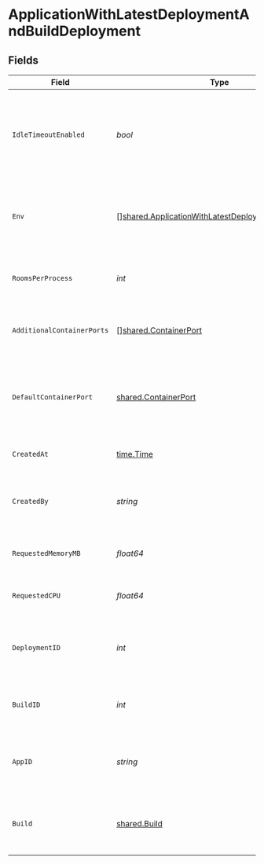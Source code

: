 # ApplicationWithLatestDeploymentAndBuildDeployment


## Fields

| Field                                                                                                                           | Type                                                                                                                            | Required                                                                                                                        | Description                                                                                                                     | Example                                                                                                                         |
| ------------------------------------------------------------------------------------------------------------------------------- | ------------------------------------------------------------------------------------------------------------------------------- | ------------------------------------------------------------------------------------------------------------------------------- | ------------------------------------------------------------------------------------------------------------------------------- | ------------------------------------------------------------------------------------------------------------------------------- |
| `IdleTimeoutEnabled`                                                                                                            | *bool*                                                                                                                          | :heavy_check_mark:                                                                                                              | Option to shut down processes that have had no new connections or rooms<br/>for five minutes.                                   |                                                                                                                                 |
| `Env`                                                                                                                           | [][shared.ApplicationWithLatestDeploymentAndBuildEnv](../../../pkg/models/shared/applicationwithlatestdeploymentandbuildenv.md) | :heavy_check_mark:                                                                                                              | The environment variable that our process will have access to at runtime.                                                       |                                                                                                                                 |
| `RoomsPerProcess`                                                                                                               | *int*                                                                                                                           | :heavy_check_mark:                                                                                                              | Governs how many [rooms](https://hathora.dev/docs/concepts/hathora-entities#room) can be scheduled in a process.                | 3                                                                                                                               |
| `AdditionalContainerPorts`                                                                                                      | [][shared.ContainerPort](../../../pkg/models/shared/containerport.md)                                                           | :heavy_check_mark:                                                                                                              | Additional ports your server listens on.                                                                                        | {<br/>"transportType": "tcp",<br/>"port": 4000,<br/>"name": "debug"<br/>}                                                       |
| `DefaultContainerPort`                                                                                                          | [shared.ContainerPort](../../../pkg/models/shared/containerport.md)                                                             | :heavy_check_mark:                                                                                                              | A container port object represents the transport configruations for how your server will listen.                                |                                                                                                                                 |
| `CreatedAt`                                                                                                                     | [time.Time](https://pkg.go.dev/time#Time)                                                                                       | :heavy_check_mark:                                                                                                              | When the deployment was created.                                                                                                |                                                                                                                                 |
| `CreatedBy`                                                                                                                     | *string*                                                                                                                        | :heavy_check_mark:                                                                                                              | UserId or email address for the user that created the deployment.                                                               | google-oauth2\|107030234048588177467                                                                                            |
| `RequestedMemoryMB`                                                                                                             | *float64*                                                                                                                       | :heavy_check_mark:                                                                                                              | The amount of memory allocated to your process.                                                                                 | 1024                                                                                                                            |
| `RequestedCPU`                                                                                                                  | *float64*                                                                                                                       | :heavy_check_mark:                                                                                                              | The number of cores allocated to your process.                                                                                  | 0.5                                                                                                                             |
| `DeploymentID`                                                                                                                  | *int*                                                                                                                           | :heavy_check_mark:                                                                                                              | System generated id for a deployment. Increments by 1.                                                                          | 1                                                                                                                               |
| `BuildID`                                                                                                                       | *int*                                                                                                                           | :heavy_check_mark:                                                                                                              | System generated id for a build. Increments by 1.                                                                               | 1                                                                                                                               |
| `AppID`                                                                                                                         | *string*                                                                                                                        | :heavy_check_mark:                                                                                                              | System generated unique identifier for an application.                                                                          | app-af469a92-5b45-4565-b3c4-b79878de67d2                                                                                        |
| `Build`                                                                                                                         | [shared.Build](../../../pkg/models/shared/build.md)                                                                             | :heavy_check_mark:                                                                                                              | A build represents a game server artifact and its associated metadata.                                                          |                                                                                                                                 |